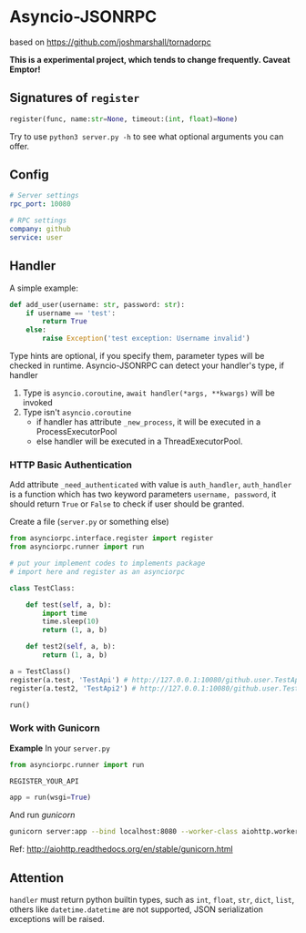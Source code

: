 Asyncio-JSONRPC
======

based on https://github.com/joshmarshall/tornadorpc

**This is a experimental project, which tends to change frequently. Caveat Emptor!**


## Signatures of `register`
```python
register(func, name:str=None, timeout:(int, float)=None)
```

Try to use `python3 server.py -h` to see what optional arguments you can offer.

## Config

```yaml
# Server settings
rpc_port: 10080

# RPC settings
company: github
service: user
```

## Handler

A simple example:

```python
def add_user(username: str, password: str):
    if username == 'test':
        return True
    else:
        raise Exception('test exception: Username invalid')
```

Type hints are optional, if you specify them, parameter types will be checked in runtime.
Asyncio-JSONRPC can detect your handler's type, if handler

1. Type is `asyncio.coroutine`, `await handler(*args, **kwargs)` will be invoked
2. Type isn't `asyncio.coroutine`
    * if handler has attribute `_new_process`, it will be executed in a ProcessExecutorPool
    * else handler will be executed in a ThreadExecutorPool.


### HTTP Basic Authentication
Add attribute `_need_authenticated` with value is `auth_handler`, `auth_handler` is a function which has two keyword
parameters `username, password`, it should return `True` or `False` to check if user should be granted.

Create a file (`server.py` or something else)

```python
from asynciorpc.interface.register import register
from asynciorpc.runner import run

# put your implement codes to implements package
# import here and register as an asynciorpc

class TestClass:

    def test(self, a, b):
        import time
        time.sleep(10)
        return (1, a, b)

    def test2(self, a, b):
        return (1, a, b)

a = TestClass()
register(a.test, 'TestApi') # http://127.0.0.1:10080/github.user.TestApi
register(a.test2, 'TestApi2') # http://127.0.0.1:10080/github.user.TestApi2

run()
```

### Work with Gunicorn
**Example**
In your `server.py`  

```python
from asynciorpc.runner import run

REGISTER_YOUR_API

app = run(wsgi=True)
```

And run *gunicorn*

```bash
gunicorn server:app --bind localhost:8080 --worker-class aiohttp.worker.GunicornWebWorker
```

Ref: http://aiohttp.readthedocs.org/en/stable/gunicorn.html

## Attention
`handler` must return python builtin types, such as `int`, `float`, `str`, `dict`, `list`, others like `datetime.datetime`
are not supported, JSON serialization exceptions will be raised.
